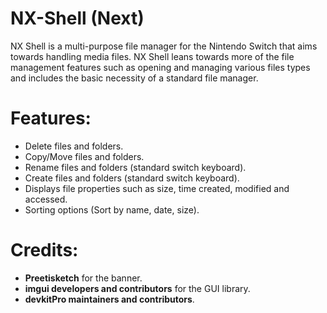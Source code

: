 # NX-Shell (Next)

NX Shell is a multi-purpose file manager for the Nintendo Switch that aims towards handling media files. NX Shell leans towards more of the file management features such as opening and managing various files types and includes the basic necessity of a standard file manager.

# Features:

- Delete files and folders.
- Copy/Move files and folders.
- Rename files and folders (standard switch keyboard).
- Create files and folders (standard switch keyboard).
- Displays file  properties such as size, time created, modified and accessed.
- Sorting options (Sort by name, date, size).

# Credits:

- **Preetisketch** for the banner.
- **imgui developers and contributors** for the GUI library.
- **devkitPro maintainers and contributors**.
